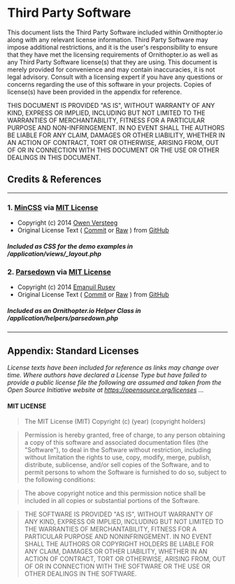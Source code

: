 # Third Party Software

This document lists the Third Party Software included within Ornithopter.io along with
any relevant license information. Third Party Software may impose additional restrictions,
and it is the user's responsibility to ensure that they have met the licensing requirements of
Ornithopter.io as well as any Third Party Software license(s) that they are using. This
document is merely provided for convenience and may contain inaccuracies, it is not legal
advisory. Consult with a licensing expert if you have any questions or concerns regarding
the use of this software in your projects. Copies of license(s) have been provided in
the appendix for reference.


THIS DOCUMENT IS PROVIDED "AS IS", WITHOUT WARRANTY OF ANY KIND, EXPRESS OR IMPLIED, INCLUDING
BUT NOT LIMITED TO THE WARRANTIES OF MERCHANTABILITY, FITNESS FOR A PARTICULAR PURPOSE AND
NON-INFRINGEMENT. IN NO EVENT SHALL THE AUTHORS BE LIABLE FOR ANY CLAIM, DAMAGES OR OTHER
LIABILITY, WHETHER IN AN ACTION OF CONTRACT, TORT OR OTHERWISE, ARISING FROM, OUT OF OR IN
CONNECTION WITH THIS DOCUMENT OR THE USE OR OTHER DEALINGS IN THIS DOCUMENT.

[0]: http://opensource.org/licenses/MIT

## Credits & References

---

### 1. [MinCSS](http://mincss.com/) via [MIT License][0]
 * Copyright (c) 2014 [Owen Versteeg](http://owenversteeg.com/)
 * Original License Text ( [Commit][1c] or [Raw][1r] ) from [GitHub](https://github.com/owenversteeg/min)

[1c]: https://github.com/owenversteeg/min/blob/67011490ad937075e1259ce564bbb411b4fe1223/README.md#license
[1r]: https://raw.githubusercontent.com/owenversteeg/min/67011490ad937075e1259ce564bbb411b4fe1223/README.md

##### *Included as CSS for the demo examples* in **/application/views/_layout.php**

### 2. [Parsedown](http://parsedown.org/) via [MIT License][0]
 * Copyright (c) 2014 [Emanuil Rusev](http://erusev.com/)
 * Original License Text ( [Commit][2c] or [Raw][2r] ) from [GitHub](https://github.com/erusev/parsedown)

[2c]: https://github.com/erusev/parsedown/blob/31b811d3fe81dc8741d8ead7381a788985b52f45/LICENSE.txt
[2r]: https://raw.githubusercontent.com/erusev/parsedown/31b811d3fe81dc8741d8ead7381a788985b52f45/LICENSE.txt

##### *Included as an Ornithopter.io Helper Class* in **/application/helpers/parsedown.php**

---
## Appendix: Standard Licenses

*License texts have been included for reference as links may change over time. Where authors have declared
a License Type but have failed to provide a public license file the following are assumed and taken from
the Open Source Initiative website at https://opensource.org/licenses ...*

#### MIT LICENSE

> The MIT License (MIT)
> Copyright (c) (year) (copyright holders)

> Permission is hereby granted, free of charge, to any person obtaining a copy of this software
> and associated documentation files (the "Software"), to deal in the Software without restriction,
> including without limitation the rights to use, copy, modify, merge, publish, distribute, sublicense,
> and/or sell copies of the Software, and to permit persons to whom the Software is furnished to do so,
> subject to the following conditions:

> The above copyright notice and this permission notice shall be included in all copies or substantial
> portions of the Software.

> THE SOFTWARE IS PROVIDED "AS IS", WITHOUT WARRANTY OF ANY KIND, EXPRESS OR IMPLIED, INCLUDING
> BUT NOT LIMITED TO THE WARRANTIES OF MERCHANTABILITY, FITNESS FOR A PARTICULAR PURPOSE AND
> NONINFRINGEMENT. IN NO EVENT SHALL THE AUTHORS OR COPYRIGHT HOLDERS BE LIABLE FOR ANY CLAIM,
> DAMAGES OR OTHER LIABILITY, WHETHER IN AN ACTION OF CONTRACT, TORT OR OTHERWISE, ARISING FROM,
> OUT OF OR IN CONNECTION WITH THE SOFTWARE OR THE USE OR OTHER DEALINGS IN THE SOFTWARE.
